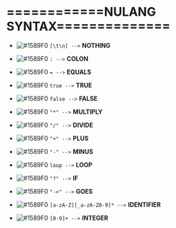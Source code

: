 # ============NULANG SYNTAX==============

- ![#1589F0](https://placehold.it/15/f03c15/000000?text=+) `[\t\n] -->` **NOTHING**

- ![#1589F0](https://placehold.it/15/f03c15/000000?text=+) `: -->` **COLON**

- ![#1589F0](https://placehold.it/15/f03c15/000000?text=+) `= -->` **EQUALS**

- ![#1589F0](https://placehold.it/15/f03c15/000000?text=+) `true -->` **TRUE**

- ![#1589F0](https://placehold.it/15/f03c15/000000?text=+) `false -->` **FALSE**

- ![#1589F0](https://placehold.it/15/f03c15/000000?text=+) `"*" -->` **MULTIPLY**

- ![#1589F0](https://placehold.it/15/f03c15/000000?text=+) `"/" -->` **DIVIDE**

- ![#1589F0](https://placehold.it/15/f03c15/000000?text=+) `"+" -->` **PLUS**

- ![#1589F0](https://placehold.it/15/f03c15/000000?text=+) `"-" -->` **MINUS**

- ![#1589F0](https://placehold.it/15/f03c15/000000?text=+) `loop -->` **LOOP**

- ![#1589F0](https://placehold.it/15/f03c15/000000?text=+) `"?" -->` **IF**

- ![#1589F0](https://placehold.it/15/f03c15/000000?text=+) `"->" -->` **GOES**

- ![#1589F0](https://placehold.it/15/f03c15/000000?text=+) `[a-zA-Z][_a-zA-Z0-9]* -->` **IDENTIFIER**

- ![#1589F0](https://placehold.it/15/f03c15/000000?text=+) `[0-9]+ -->` **INTEGER**
